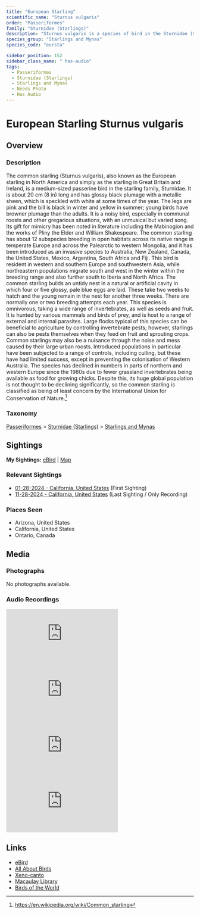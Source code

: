 ```yaml
---
title: "European Starling"
scientific_name: "Sturnus vulgaris"
order: "Passeriformes"
family: "Sturnidae (Starlings)"
description: "Sturnus vulgaris is a species of bird in the Sturnidae (Starlings) family. It has been observed 14 times. It has been recorded."
species_group: "Starlings and Mynas"
species_code: "eursta"

sidebar_position: 152
sidebar_class_name: " has-audio"
tags: 
  - Passeriformes
  - Sturnidae (Starlings)
  - Starlings and Mynas
  - Needs Photo
  - Has Audio
---
```


# European Starling <span className='sci_name'>Sturnus vulgaris</span>

## Overview

### Description
The common starling (Sturnus vulgaris), also known as the European starling in North America and simply as the starling in Great Britain and Ireland, is a medium-sized passerine bird in the starling family, Sturnidae. It is about 20 cm (8 in) long and has glossy black plumage with a metallic sheen, which is speckled with white at some times of the year. The legs are pink and the bill is black in winter and yellow in summer; young birds have browner plumage than the adults. It is a noisy bird, especially in communal roosts and other gregarious situations, with an unmusical but varied song. Its gift for mimicry has been noted in literature including the Mabinogion and the works of Pliny the Elder and William Shakespeare.
The common starling has about 12 subspecies breeding in open habitats across its native range in temperate Europe and across the Palearctic to western Mongolia, and it has been introduced as an invasive species to Australia, New Zealand, Canada, the United States, Mexico, Argentina, South Africa and Fiji. This bird is resident in western and southern Europe and southwestern Asia, while northeastern populations migrate south and west in the winter within the breeding range and also further south to Iberia and North Africa. The common starling builds an untidy nest in a natural or artificial cavity in which four or five glossy, pale blue eggs are laid. These take two weeks to hatch and the young remain in the nest for another three weeks. There are normally one or two breeding attempts each year. This species is omnivorous, taking a wide range of invertebrates, as well as seeds and fruit. It is hunted by various mammals and birds of prey, and is host to a range of external and internal parasites.
Large flocks typical of this species can be beneficial to agriculture by controlling invertebrate pests; however, starlings can also be pests themselves when they feed on fruit and sprouting crops. Common starlings may also be a nuisance through the noise and mess caused by their large urban roosts. Introduced populations in particular have been subjected to a range of controls, including culling, but these have had limited success, except in preventing the colonisation of Western Australia.
The species has declined in numbers in parts of northern and western Europe since the 1980s due to fewer grassland invertebrates being available as food for growing chicks. Despite this, its huge global population is not thought to be declining significantly, so the common starling is classified as being of least concern by the International Union for Conservation of Nature.[^1]

[^1]: https://en.wikipedia.org/wiki/Common_starling

### Taxonomy
[Passeriformes](/tags/passeriformes) > [Sturnidae (Starlings)](/tags/sturnidae-starlings) > [Starlings and Mynas](/tags/starlings-and-mynas)


## Sightings

**My Sightings:** [eBird](https://ebird.org/lifelist?r=world&time=life&spp=eursta) | [Map](/map?species_code=eursta)

### Relevant Sightings

* [01-28-2024 - California, United States](https://ebird.org/checklist/S160074927) (First Sighting)
* [11-28-2024 - California, United States](https://ebird.org/checklist/S203889552) (Last Sighting / Only Recording)

### Places Seen

* Arizona, United States
* California, United States
* Ontario, Canada



## Media
### Photographs
No photographs available.

### Audio Recordings
<iframe className="audio_iframe" src="https://macaulaylibrary.org/asset/626843430/embed" frameBorder="0" allowFullScreen></iframe>
<iframe className="audio_iframe" src="https://macaulaylibrary.org/asset/626843431/embed" frameBorder="0" allowFullScreen></iframe>
<iframe className="audio_iframe" src="https://macaulaylibrary.org/asset/626843432/embed" frameBorder="0" allowFullScreen></iframe>
<iframe className="audio_iframe" src="https://macaulaylibrary.org/asset/626843433/embed" frameBorder="0" allowFullScreen></iframe>

## Links
* [eBird](https://ebird.org/species/eursta) 
* [All About Birds](https://www.allaboutbirds.org/guide/eursta) 
* [Xeno-canto](https://www.xeno-canto.org/species/sturnus-vulgaris) 
* [Macaulay Library](https://search.macaulaylibrary.org/catalog?taxonCode=eursta&sort=rating_rank_desc)
* [Birds of the World](https://birdsoftheworld.org/bow/species/eursta)
